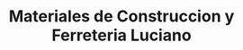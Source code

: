 ---
title: "Materiales de Construccion y Ferreteria Luciano"
url: /sosua/materiales-de-construccion-y-ferreteria-luciano/
shop: hágalo usted mismo
---